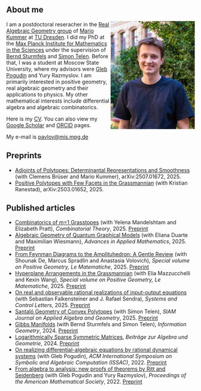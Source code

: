 ## About me

<img align="right" width="225" height="288" src="docs/assets/images/Dmitrii1.jpg">

I am a postdoctoral reseracher in the [Real Algebraic Geometry group](https://tu-dresden.de/mn/math/geometrie/kummer/startseite/?set_language=en) of [Mario Kummer](https://tu-dresden.de/mn/math/geometrie/kummer/die-professur/inhaber-in) at [TU Dresden](https://tu-dresden.de). I did my PhD at the [Max Planck Institute for Mathematics in the Sciences](https://www.mis.mpg.de) under the supervision of [Bernd Sturmfels](https://math.berkeley.edu/~bernd/) and [Simon Telen](https://simontelen.webnode.page/). Before that, I was a student at Moscow State University, where my advisors were [Gleb Pogudin](http://www.lix.polytechnique.fr/Labo/Gleb.POGUDIN/) and Yury Razmyslov. I am primarily interested in positive geometry, real algebraic geometry and their applications to physics. My other mathematical interests include differential algebra and algebraic combinatorics.

Here is my [CV](https://dmmpavlov.github.io/CV_Pavlov_Jul25.pdf). You can also view my [Google Scholar](https://scholar.google.com/citations?user=VwCmjKwAAAAJ) and [ORCID](https://orcid.org/0009-0002-0116-4659) pages.

My e-mail is [pavlov@mis.mpg.de](mailto:pavlov@mis.mpg.de)

## Preprints
* [Adjoints of Polytopes: Determinantal Representations and Smoothness](https://arxiv.org/abs/2507.01672) (with Clemens Brüser and Mario Kummer), arXiv:2507.01672, 2025. 
* [Positive Polytopes with Few Facets in the Grassmannian](https://arxiv.org/abs/2503.01652) (with Kristian Ranestad), arXiv:2503.01652, 2025.

## Published articles
* [Combinatorics of *m*=1 Grasstopes](https://escholarship.org/uc/item/71d8d238) (with Yelena Mandelshtam and Elizabeth Pratt), *Combinatorial Theory*, 2025. [Preprint](https://arxiv.org/abs/2307.09603)
* [Algebraic Geometry of Quantum Graphical Models](https://www.sciencedirect.com/science/article/pii/S0196885825000922) (with Eliana Duarte and Maximilian Wiesmann), *Advances in Applied Mathematics*, 2025. [Preprint](https://arxiv.org/abs/2308.11538)
* [From Feynman Diagrams to the Amplituhedron: A Gentle Review](https://lematematiche.dmi.unict.it/index.php/lematematiche/article/view/2735/1228) (with Shounak De, Marcus Spradlin and Anastasia Volovich), *Special volume on Positive Geometry, Le Matematiche*, 2025. [Preprint](https://arxiv.org/abs/2410.11757)
* [Hyperplane Arrangements in the Grassmannian](https://lematematiche.dmi.unict.it/index.php/lematematiche/article/view/2729/1235) (with Elia Mazzucchelli and Kexin Wang), *Special volume on Positive Geometry, Le Matematiche*, 2025. [Preprint](https://arxiv.org/abs/2409.04288)
* [On real and observable rational realizations of input-output equations](https://doi.org/10.1016/j.sysconle.2025.106059) (with Sebastian Falkensteiner and J. Rafael Sendra), *Systems and Control Letters*, 2025. [Preprint](https://arxiv.org/abs/2303.16799) 
* [Santaló Geometry of Convex Polytopes](https://doi.org/10.1137/24M1643566) (with Simon Telen), *SIAM Journal on Applied Algebra and Geometry*, 2025. [Preprint](https://arxiv.org/abs/2402.18955)
* [Gibbs Manifolds](https://doi.org/10.1007/s41884-023-00111-2) (with Bernd Sturmfels and Simon Telen), *Information Geometry*, 2024. [Preprint](https://arxiv.org/abs/2211.15490)
* [Logarithmically Sparse Symmetric Matrices](https://doi.org/10.1007/s13366-024-00753-y), *Beiträge zur Algebra und Geometrie*, 2024. [Preprint](https://arxiv.org/abs/2301.10042)
* [On realizing differential-algebraic equations by rational dynamical systems](https://doi.org/10.1145/3476446.3535492) (with Gleb Pogudin), *ACM International Symposium on Symbolic and Algebraic Computation
(ISSAC)*, 2022. [Preprint](https://arxiv.org/abs/2203.03555)
* [From algebra to analysis: new proofs of theorems by Ritt and Seidenberg](https://doi.org/10.1090/proc/16065) (with Gleb Pogudin and Yury Razmyslov), *Proceedings of the American Mathematical Society*, 2022. [Preprint](https://arxiv.org/abs/2107.03012)
